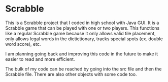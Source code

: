 # Scrabble

This is a Scrabble project that I coded in high school with Java GUI. It is a Scrabble game that can be played with one or two players. 
This functions like a regular Scrabble game because it only allows valid tile placement, only allows legal words in the dictictionary, tracks special spots 
(ex. double word score), etc.

I am planning going back and improving this code in the future to make it easier to read and more efficient.

The bulk of my code can be reached by going into the src file and then the Scrabble file. There are also other objects with some code too.
